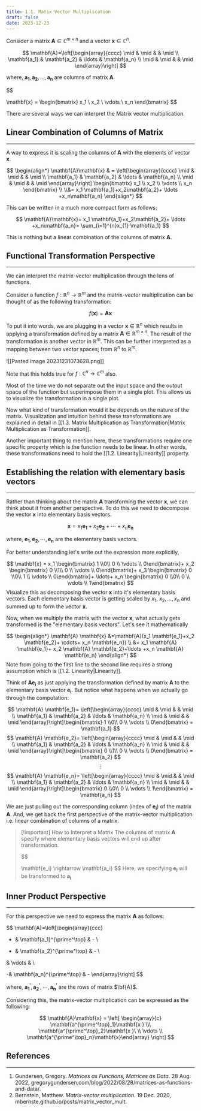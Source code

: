 ```yaml
---
title: 1.1. Matix Vector Multiplication
draft: false
date: 2023-12-23
---
```


Consider a matrix $\mathbf{A} \in \mathbb{C}^{m\times n}$ and a vector $\mathbf{x} \in \mathbb{C}^{n}$. 

 $$
\mathbf{A}=\left[\begin{array}{cccc}
\mid & \mid & & \mid \\
\mathbf{a_1} & \mathbf{a_2} & \ldots & \mathbf{a_n} \\
\mid & \mid & & \mid
\end{array}\right]
$$
  
where, $\mathbf{a_1},\mathbf{a_2},\ldots,\mathbf{a_n}$ are columns of matrix $\mathbf{A}$. 

$$

\mathbf{x} = \begin{bmatrix} x_1 \\ x_2 \\ \vdots \\ x_n \end{bmatrix}
$$


There are several ways we can interpret the Matrix vector multiplication. 


## Linear Combination of Columns of Matrix 
----
A way to express it is scaling the columns of $\mathbf{A}$ with the elements of vector $\mathbf{x}$.



$$
\begin{align*}
\mathbf{A}\mathbf{x} & = \left[\begin{array}{cccc}
\mid & \mid & & \mid \\
\mathbf{a_1} & \mathbf{a_2} & \ldots & \mathbf{a_n} \\
\mid & \mid & & \mid
\end{array}\right] \begin{bmatrix} x_1 \\ x_2 \\ \vdots \\ x_n \end{bmatrix} \\ \\&= x_1 \mathbf{a_1}+x_2\mathbf{a_2}+ \ldots +x_n\mathbf{a_n}
\end{align*}
$$


This can be written in a much more compact form as follows:

$$
\mathbf{A}\mathbf{x}= x_1 \mathbf{a_1}+x_2\mathbf{a_2}+ \ldots +x_n\mathbf{a_n}= \sum_{i=1}^{n}x_{1} \mathbf{a_1}
$$

This is nothing but a linear combination of the columns of matrix $\mathbf{A}$. 


## Functional Transformation Perspective
----
We can interpret the matrix-vector multiplication through the lens of functions.

Consider a function $f:\mathbb{R}^{n} \rightarrow \mathbb{R}^m$ and the matrix-vector multiplication can be thought of as the following transformation:

$$
f(\mathbf{x})=\mathbf{A} \mathbf{x}
$$

To put it into words, we are plugging in a vector $\mathbf{x} \in \mathbb{R}^{n}$ which results in applying a transformation defined by a matrix $\mathbf{A} \in \mathbb{R}^{m \times n}$. The result of the transformation is another vector in $\mathbb{R}^{m}$.  This can be further interpreted as a mapping between two vector spaces; from $\mathbb{R}^{n}$ to  $\mathbb{R}^{m}$.

![[Pasted image 20231231073628.png]]

Note that this holds true for $f:\mathbb{C}^{n} \rightarrow \mathbb{C}^m$ also. 

Most of the time we do not separate out the input space and the output space of the function but superimpose them in a single plot. This allows us to visualize the transformation in a single plot. 

Now what kind of transformation would it be depends on the nature of the 
matrix. Visualization and intuition behind these transformations are explained in detail in [[1.3. Matrix Multiplication as Transformation|Matrix Multiplication as Transformation]].

Another important thing to mention here, these transformations require one specific property which is the function needs to be linear. In other words, these transformations need to hold the [[1.2. Linearity|Linearity]] property.

## Establishing the relation with elementary basis vectors 
---
Rather than thinking about the matrix $\mathbf{A}$ transforming the vector $\mathbf{x}$, we can think about it from another perspective. To do this we need to decompose the vector $\mathbf{x}$ into elementary basis vectors.

$$
\mathbf{x} = x_1 \mathbf{e_1}+x_2 \mathbf{e_2}+ \cdots+ x_n \mathbf{e_n}
$$

where, $\mathbf{e_1},\mathbf{e_2},\cdots, \mathbf{e_n}$ are the elementary basis vectors.

For better understanding let's write out the expression more explicitly,

$$
\mathbf{x} = x_1 \begin{bmatrix} 1 \\0\\ 0 \\ \vdots \\ 0\end{bmatrix}+ x_2 \begin{bmatrix} 0 \\1\\ 0 \\ \vdots \\ 0\end{bmatrix}+ x_3 \begin{bmatrix} 0 \\0\\ 1 \\ \vdots \\ 0\end{bmatrix}+ \ldots+  x_n \begin{bmatrix} 0 \\0\\ 0 \\ \vdots \\ 1\end{bmatrix}
$$
Visualize this as decomposing the vector $\mathbf{x}$ into it's elementary basis vectors.  Each elementary basis vector is getting scaled by $x_1$, $x_2, \ldots, x_n$ and summed up to form the vector $\mathbf{x}$.  

Now, when we multiply the matrix with the vector $\mathbf{x}$, what actually gets transformed is the "elementary basis vectors".  Let's see it mathematically 

$$
\begin{align*}
\mathbf{A} \mathbf{x} &=\mathbf{A}(x_1 \mathbf{e_1}+x_2 \mathbf{e_2}+ \cdots+ x_n \mathbf{e_n}) \\
&= x_1 \mathbf{A} \mathbf{e_1}+ x_2 \mathbf{A} \mathbf{e_2}+\ldots +x_n \mathbf{A} \mathbf{e_n}
\end{align*}
$$
Note from going to the first line to the second line requires a strong assumption which is [[1.2. Linearity|Linearity]]. 

Think of  $\mathbf{A} \mathbf{e_i}$ as just applying the transformation defined by matrix $\mathbf{A}$ to the elementary basis vector $\mathbf{e_i}$. But notice what happens when we actually go through the computation:

$$
\mathbf{A} \mathbf{e_1}= \left[\begin{array}{cccc}
\mid & \mid & & \mid \\
\mathbf{a_1} & \mathbf{a_2} & \ldots & \mathbf{a_n} \\
\mid & \mid & & \mid
\end{array}\right]\begin{bmatrix} 1 \\0\\ 0 \\ \vdots \\ 0\end{bmatrix} = \mathbf{a_1}
$$
$$
\mathbf{A} \mathbf{e_2}= \left[\begin{array}{cccc}
\mid & \mid & & \mid \\
\mathbf{a_1} & \mathbf{a_2} & \ldots & \mathbf{a_n} \\
\mid & \mid & & \mid
\end{array}\right]\begin{bmatrix} 0 \\1\\ 0 \\ \vdots \\ 0\end{bmatrix} = \mathbf{a_2}
$$
$$
\vdots
$$
$$
\mathbf{A} \mathbf{e_n}= \left[\begin{array}{cccc}
\mid & \mid & & \mid \\
\mathbf{a_1} & \mathbf{a_2} & \ldots & \mathbf{a_n} \\
\mid & \mid & & \mid
\end{array}\right]\begin{bmatrix} 0 \\0\\ 0 \\ \vdots \\ 1\end{bmatrix} = \mathbf{a_n}
$$

We are just pulling out the corresponding column (index of $\mathbf{e_i}$) of the matrix $\mathbf{A}$. And, we get back the first perspective of the matrix-vector multiplication i.e. linear combination of columns of a matrix.

> [!important] How to Interpret a Matrix
> The columns of matrix $\mathbf{A}$  specify where elementary basis vectors will end up after transformation.
>
>$$
>
> \mathbf{e_i} \rightarrow \mathbf{a_i}
> $$
> Here, we specifying $\mathbf{e_i}$ will be transformed to $\mathbf{a_i}$

## Inner Product Perspective 
----
For this perspective we need to express the matrix $\mathbf{A}$ as follows:


$$
\mathbf{A}=\left[\begin{array}{ccc}
- & \mathbf{a_1}^{\prime^\top} & - \\

- & \mathbf{a_2}^{\prime^\top} & - \\

& \vdots & \\

-& \mathbf{a_n}^{\prime^\top} & -
\end{array}\right]
$$

where, $\mathbf{a^\prime_1},\mathbf{a^\prime_2},\cdots,\mathbf{a^\prime_n}$ are the rows of matrix $\bf{A}$.

Considering this, the matrix-vector multiplication can be expressed as the following:


$$
\mathbf{A}\mathbf{x} = \left[ \begin{array}{c} \mathbf{a^{\prime^\top}_1}\mathbf{x }  \\\  \mathbf{a^{\prime^\top}_2}\mathbf{x }\ \\ \vdots \\ \mathbf{a^{\prime^\top}_n}\mathbf{x}\end{array} \right]
$$

## References 
----
 1. Gundersen, Gregory. _Matrices as Functions, Matrices as Data_. 28 Aug. 2022, gregorygundersen.com/blog/2022/08/28/matrices-as-functions-and-data/.
 2. Bernstein, Matthew. _Matrix-vector multiplication_. 19 Dec. 2020, mbernste.github.io/posts/matrix_vector_mult.